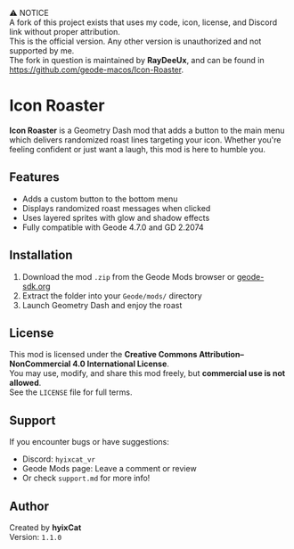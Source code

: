 ⚠️ NOTICE  
A fork of this project exists that uses my code, icon, license, and Discord link without proper attribution.  
This is the official version. Any other version is unauthorized and not supported by me.  
The fork in question is maintained by **RayDeeUx**, and can be found in https://github.com/geode-macos/Icon-Roaster.

# Icon Roaster

**Icon Roaster** is a Geometry Dash mod that adds a button to the main menu which delivers randomized roast lines targeting your icon. Whether you're feeling confident or just want a laugh, this mod is here to humble you.

## Features

- Adds a custom button to the bottom menu
- Displays randomized roast messages when clicked
- Uses layered sprites with glow and shadow effects
- Fully compatible with Geode 4.7.0 and GD 2.2074

## Installation

1. Download the mod `.zip` from the Geode Mods browser or [geode-sdk.org](https://geode-sdk.org/mods)
2. Extract the folder into your `Geode/mods/` directory
3. Launch Geometry Dash and enjoy the roast

## License

This mod is licensed under the **Creative Commons Attribution–NonCommercial 4.0 International License**.  
You may use, modify, and share this mod freely, but **commercial use is not allowed**.  
See the `LICENSE` file for full terms.

## Support

If you encounter bugs or have suggestions:
- Discord: `hyixcat_vr`
- Geode Mods page: Leave a comment or review
- Or check `support.md` for more info!

## Author

Created by **hyixCat**  
Version: `1.1.0`
